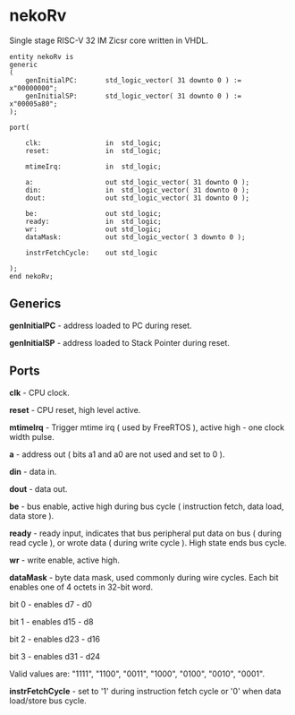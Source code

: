 # nekoRv
Single stage RISC-V 32 IM Zicsr core written in VHDL.

```
entity nekoRv is
generic
(
    genInitialPC:       std_logic_vector( 31 downto 0 ) := x"00000000";
    genInitialSP:       std_logic_vector( 31 downto 0 ) := x"00005a80";
);

port( 
    
    clk:                in  std_logic;
    reset:              in  std_logic;

    mtimeIrq:           in  std_logic;

    a:                  out std_logic_vector( 31 downto 0 );
    din:                in  std_logic_vector( 31 downto 0 );
    dout:               out std_logic_vector( 31 downto 0 );
    
    be:                 out std_logic;
    ready:              in  std_logic;
    wr:                 out std_logic;
    dataMask:           out std_logic_vector( 3 downto 0 );
    
    instrFetchCycle:    out std_logic
    
);
end nekoRv;
```

## Generics
**genInitialPC** - address loaded to PC during reset.

**genInitialSP** - address loaded to Stack Pointer during reset.

## Ports
**clk** - CPU clock.

**reset** - CPU reset, high level active.

**mtimeIrq** - Trigger mtime irq ( used by FreeRTOS ), active high - one clock width pulse.

**a** - address out ( bits a1 and a0 are not used and set to 0 ).

**din** - data in.

**dout** - data out.

**be** - bus enable, active high during bus cycle ( instruction fetch, data load, data store ).

**ready** - ready input, indicates that bus peripheral put data on bus ( during read cycle ), or wrote data ( during write cycle ). High state ends bus cycle.

**wr** - write enable, active high.

**dataMask** - byte data mask, used commonly during wire cycles. Each bit enables one of 4 octets in 32-bit word. 

  bit 0 - enables d7 - d0
  
  bit 1 - enables d15 - d8
  
  bit 2 - enables d23 - d16
  
  bit 3 - enables d31 - d24

  
  Valid values are: "1111", "1100", "0011", "1000", "0100", "0010", "0001".

**instrFetchCycle** - set to '1' during instruction fetch cycle or '0' when data load/store bus cycle.

  

